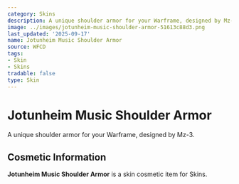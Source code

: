 ```yaml
---
category: Skins
description: A unique shoulder armor for your Warframe, designed by Mz-3.
image: ../images/jotunheim-music-shoulder-armor-51613c88d3.png
last_updated: '2025-09-17'
name: Jotunheim Music Shoulder Armor
source: WFCD
tags:
- Skin
- Skins
tradable: false
type: Skin
---
```


# Jotunheim Music Shoulder Armor

A unique shoulder armor for your Warframe, designed by Mz-3.

## Cosmetic Information

**Jotunheim Music Shoulder Armor** is a skin cosmetic item for Skins.

